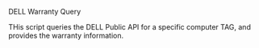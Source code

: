 DELL Warranty Query

THis script queries the DELL Public API for a specific computer TAG, and provides the warranty information.
